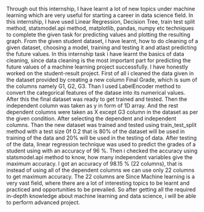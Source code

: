 Through out this internship, I have learnt a lot of new topics under machine learning which are very useful for starting a career in data science field. 
In this internship, I have used Linear Regression, Decision Tree, train test split method, statsmodel.api method, matplotlib, pandas, numpy etc techniques to complete the given task for predicting values and plotting the resulting graph.
From the given student dataset, i have learnt, how to do cleaning of a given dataset, choosing a model, training and testing it and atlast predicting the future values. In this internship task i have learnt the basics of data cleaning, since data cleaning is the most important part for predicting the future values of a machine learning project successfully.
I have honestly worked on the student-result project. First of all i cleaned the data given in the dataset provided by creating a new column Final Grade, which is sum of the columns namely G1, G2, G3. Than I used LabelEncoder method to convert the categorical features of the datase into its numerical values.
After this the final dataset was ready to get trained and tested.
Then the independent column was taken as y in form of 1D array. And the rest dependent columns were taken as X except G3 column in the dataset as per the given condition.
After selecting the dependent and independent columns. Than the new dataset was trained and tested using train_test_split method with a test size 0f 0.2 that is 80% of the dataset will be used in training of the data and 20% will be used in the testing of data.
After testing of the data, linear regression technique was used to predict the grades of a student using with an accuracy of 96 %. Then i checked the accuracy using statsmodel.api method to know, how many independent variables give the maximum accuracy. I got an accuracy of 98.15 % (22 columns), that is instead of using all of the dependent columns we can use only 22 columns to get maximum accuracy. The 22 columns are 
Since Machine learning is a very vast field, where there are a lot of interesting topics to be learnt and practiced and opportunities to be prevailed. So after getting all the required in-depth knowledge about machine learning and data science, i will be able to perform advanced project.
